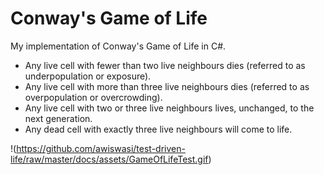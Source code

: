 # Conway's Game of Life

My implementation of Conway's Game of Life in C#.

* Any live cell with fewer than two live neighbours dies (referred to as underpopulation or exposure).
* Any live cell with more than three live neighbours dies (referred to as overpopulation or overcrowding).
* Any live cell with two or three live neighbours lives, unchanged, to the next generation.
* Any dead cell with exactly three live neighbours will come to life.

!(https://github.com/awiswasi/test-driven-life/raw/master/docs/assets/GameOfLifeTest.gif)